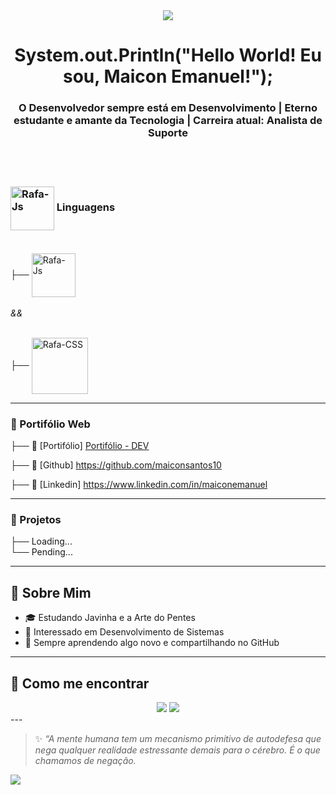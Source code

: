  <div align="center">
   <img src="https://media1.tenor.com/m/twEE-tbBHcgAAAAd/urabe-mikoto.gif">
 </div>

 
<h1 align="center"> System.out.Println("Hello World! Eu sou, Maicon Emanuel!");</h1>
<h3 align="center">
  O Desenvolvedor sempre está em Desenvolvimento | Eterno estudante e amante da Tecnologia | Carreira atual: Analista de Suporte <br> <br>
</h3>


<br>

###  <img align="center" alt="Rafa-Js" height="70" width="70" src="https://www.svgrepo.com/show/349334/dev-to.svg">  Linguagens <br> <br>


  
  ├──  <img align="center" alt="Rafa-Js" height="70" width="70" src="https://cdn.jsdelivr.net/gh/devicons/devicon@latest/icons/javascript/javascript-original.svg">  <br> <br>  <i> && </i> <br> <br>
  
 
  
  ├──  <img align="center" alt="Rafa-CSS" height="90" width="90" src="https://cdn.jsdelivr.net/gh/devicons/devicon@latest/icons/java/java-original.svg"> 
</div>




---

###  💫 Portifólio Web 

├── 💼 [Portifólio] <a href="https://portifoliomaicon-deploy.s3.us-east-2.amazonaws.com/portifolio-maicon/index.html" target="_blank"> Portifólio - DEV </a> <br>

├── 💼 [Github] https://github.com/maiconsantos10 <br> 

├── 💼 [Linkedin] https://www.linkedin.com/in/maiconemanuel <br> 



---


###  💫  Projetos
├── Loading... <br>
└── Pending...


---

##  💫  Sobre Mim
- 🎓 Estudando Javinha e a Arte do Pentes
- 🧠 Interessado em Desenvolvimento de Sistemas 
- 🚀 Sempre aprendendo algo novo e compartilhando no GitHub

---

##  💫  Como me encontrar
<div>
  <center>  
  <a href="https://www.linkedin.com/in/maiconemanuel" target="_blank"><img src="https://img.shields.io/badge/-LinkedIn-%230077B5?style=for-the-badge&logo=linkedin&logoColor=white" target="_blank"></a> 
   <a href = "mailto:maiconemanuelemanuel@gmail.com"><img src="https://img.shields.io/badge/-Gmail-%23333?style=for-the-badge&logo=gmail&logoColor=white" target="_blank"></a> 
  </center>     
    </div>
---

> ✨ *“A mente humana tem um mecanismo primitivo de autodefesa que nega qualquer realidade estressante demais para o cérebro. É o que chamamos de negação.*

<img src="https://media1.tenor.com/m/aOcoB591v1AAAAAd/loading-loader.gif">
